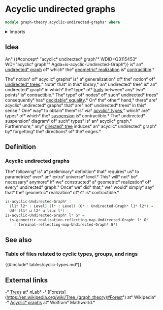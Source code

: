 # Acyclic undirected graphs

```agda
module graph-theory.acyclic-undirected-graphsᵉ where
```

<details><summary>Imports</summary>

```agda
open import foundation.universe-levelsᵉ

open import graph-theory.geometric-realizations-undirected-graphsᵉ
open import graph-theory.reflecting-maps-undirected-graphsᵉ
open import graph-theory.undirected-graphsᵉ
```

</details>

## Idea

Anᵉ
{{#conceptᵉ "acyclicᵉ undirectedᵉ graph"ᵉ WDID=Q3115453ᵉ WD="acyclicᵉ graph"ᵉ Agda=is-acyclic-Undirected-Graphᵉ}}
isᵉ anᵉ [undirectedᵉ graph](graph-theory.undirected-graphs.mdᵉ) ofᵉ whichᵉ theᵉ
[geometricᵉ realization](graph-theory.geometric-realizations-undirected-graphs.mdᵉ)
isᵉ [contractible](foundation-core.contractible-types.md).ᵉ

Theᵉ notionᵉ ofᵉ acyclicᵉ graphsᵉ isᵉ aᵉ generalizationᵉ ofᵉ theᵉ notionᵉ ofᵉ
[undirectedᵉ trees](trees.undirected-trees.md).ᵉ Noteᵉ thatᵉ in thisᵉ library,ᵉ anᵉ
undirectedᵉ treeᵉ isᵉ anᵉ undirectedᵉ graphᵉ in whichᵉ theᵉ typeᵉ ofᵉ
[trails](graph-theory.trails-undirected-graphs.mdᵉ) betweenᵉ anyᵉ twoᵉ pointsᵉ isᵉ
contractible.ᵉ Theᵉ typeᵉ ofᵉ nodesᵉ ofᵉ suchᵉ undirectedᵉ treesᵉ consequentlyᵉ hasᵉ
[decidableᵉ equality](foundation.decidable-equality.md).ᵉ Onᵉ theᵉ otherᵉ hand,ᵉ thereᵉ
areᵉ acyclicᵉ undirectedᵉ graphsᵉ thatᵉ areᵉ notᵉ undirectedᵉ treesᵉ in thisᵉ sense.ᵉ Oneᵉ
wayᵉ to obtainᵉ themᵉ isᵉ viaᵉ
[acyclicᵉ types](synthetic-homotopy-theory.acyclic-types.md),ᵉ whichᵉ areᵉ typesᵉ ofᵉ
whichᵉ theᵉ [suspension](synthetic-homotopy-theory.suspensions-of-types.mdᵉ) isᵉ
contractible.ᵉ Theᵉ undirectedᵉ suspensionᵉ diagramᵉ ofᵉ suchᵉ typesᵉ isᵉ anᵉ acyclicᵉ
graph.ᵉ Furthermore,ᵉ anyᵉ [directedᵉ tree](trees.directed-trees.mdᵉ) inducesᵉ anᵉ
acyclicᵉ undirectedᵉ graphᵉ byᵉ forgettingᵉ theᵉ directionsᵉ ofᵉ theᵉ edges.ᵉ

## Definition

### Acyclic undirected graphs

Theᵉ followingᵉ isᵉ aᵉ preliminaryᵉ definitionᵉ thatᵉ requiresᵉ usᵉ to parametrizeᵉ overᵉ
anᵉ extraᵉ universeᵉ level.ᵉ Thisᵉ willᵉ notᵉ beᵉ necessaryᵉ anymoreᵉ ifᵉ weᵉ constructedᵉ aᵉ
geometricᵉ realizationᵉ ofᵉ everyᵉ undirectedᵉ graph.ᵉ Onceᵉ weᵉ didᵉ that,ᵉ weᵉ wouldᵉ
simplyᵉ sayᵉ thatᵉ theᵉ geometricᵉ realizationᵉ ofᵉ `G`ᵉ isᵉ contractible.ᵉ

```agda
is-acyclic-Undirected-Graphᵉ :
  {l1ᵉ l2ᵉ : Level} (lᵉ : Level) (Gᵉ : Undirected-Graphᵉ l1ᵉ l2ᵉ) →
  UUᵉ (l1ᵉ ⊔ l2ᵉ ⊔ lsuc lᵉ)
is-acyclic-Undirected-Graphᵉ lᵉ Gᵉ =
  is-geometric-realization-reflecting-map-Undirected-Graphᵉ lᵉ Gᵉ
    ( terminal-reflecting-map-Undirected-Graphᵉ Gᵉ)
```

## See also

### Table of files related to cyclic types, groups, and rings

{{#includeᵉ tables/cyclic-types.mdᵉ}}

## External links

-ᵉ [Trees](https://ncatlab.org/nlab/show/treeᵉ) atᵉ $n$Labᵉ
-ᵉ [Forests](<https://en.wikipedia.org/wiki/Tree_(graph_theory)#Forest>ᵉ) atᵉ
  Wikipediaᵉ
-ᵉ [Acyclicᵉ graphs](https://mathworld.wolfram.com/AcyclicGraph.htmlᵉ) atᵉ Wolframᵉ
  Mathworld.ᵉ